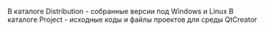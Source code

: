 В каталоге Distribution - собранные версии под Windows и Linux
В каталоге Project - исходные коды и файлы проектов для среды QtCreator
